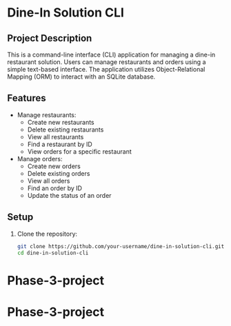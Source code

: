 # Dine-In Solution CLI

## Project Description
This is a command-line interface (CLI) application for managing a dine-in restaurant solution. Users can manage restaurants and orders using a simple text-based interface. The application utilizes Object-Relational Mapping (ORM) to interact with an SQLite database.

## Features
- Manage restaurants:
  - Create new restaurants
  - Delete existing restaurants
  - View all restaurants
  - Find a restaurant by ID
  - View orders for a specific restaurant
- Manage orders:
  - Create new orders
  - Delete existing orders
  - View all orders
  - Find an order by ID
  - Update the status of an order

## Setup
1. Clone the repository:
   ```bash
   git clone https://github.com/your-username/dine-in-solution-cli.git
   cd dine-in-solution-cli
# Phase-3-project
# Phase-3-project
